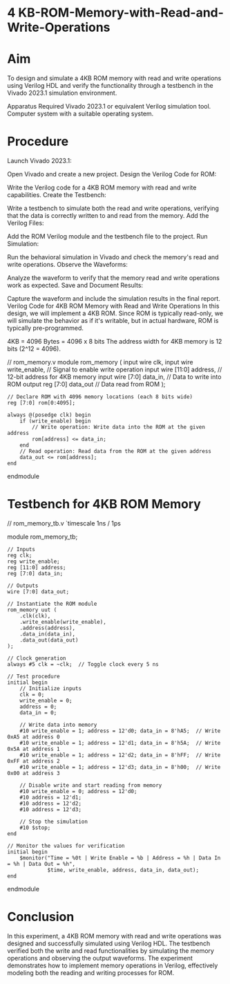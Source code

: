 # 4 KB-ROM-Memory-with-Read-and-Write-Operations
# Aim
To design and simulate a 4KB ROM memory with read and write operations using Verilog HDL and verify the functionality through a testbench in the Vivado 2023.1 simulation environment.

Apparatus Required
Vivado 2023.1 or equivalent Verilog simulation tool.
Computer system with a suitable operating system.
# Procedure
Launch Vivado 2023.1:

Open Vivado and create a new project.
Design the Verilog Code for ROM:

Write the Verilog code for a 4KB ROM memory with read and write capabilities.
Create the Testbench:

Write a testbench to simulate both the read and write operations, verifying that the data is correctly written to and read from the memory.
Add the Verilog Files:

Add the ROM Verilog module and the testbench file to the project.
Run Simulation:

Run the behavioral simulation in Vivado and check the memory's read and write operations.
Observe the Waveforms:

Analyze the waveform to verify that the memory read and write operations work as expected.
Save and Document Results:

Capture the waveform and include the simulation results in the final report.
Verilog Code for 4KB ROM Memory with Read and Write Operations
In this design, we will implement a 4KB ROM. Since ROM is typically read-only, we will simulate the behavior as if it's writable, but in actual hardware, ROM is typically pre-programmed.

4KB = 4096 Bytes = 4096 x 8 bits
The address width for 4KB memory is 12 bits (2^12 = 4096).


// rom_memory.v
module rom_memory (
    input wire clk,
    input wire write_enable,   // Signal to enable write operation
    input wire [11:0] address, // 12-bit address for 4KB memory
    input wire [7:0] data_in,  // Data to write into ROM
    output reg [7:0] data_out  // Data read from ROM
);

    // Declare ROM with 4096 memory locations (each 8 bits wide)
    reg [7:0] rom[0:4095];

    always @(posedge clk) begin
        if (write_enable) begin
            // Write operation: Write data into the ROM at the given address
            rom[address] <= data_in;
        end
        // Read operation: Read data from the ROM at the given address
        data_out <= rom[address];
    end
endmodule


# Testbench for 4KB ROM Memory

// rom_memory_tb.v
`timescale 1ns / 1ps

module rom_memory_tb;

    // Inputs
    reg clk;
    reg write_enable;
    reg [11:0] address;
    reg [7:0] data_in;

    // Outputs
    wire [7:0] data_out;

    // Instantiate the ROM module
    rom_memory uut (
        .clk(clk),
        .write_enable(write_enable),
        .address(address),
        .data_in(data_in),
        .data_out(data_out)
    );

    // Clock generation
    always #5 clk = ~clk;  // Toggle clock every 5 ns

    // Test procedure
    initial begin
        // Initialize inputs
        clk = 0;
        write_enable = 0;
        address = 0;
        data_in = 0;

        // Write data into memory
        #10 write_enable = 1; address = 12'd0; data_in = 8'hA5;  // Write 0xA5 at address 0
        #10 write_enable = 1; address = 12'd1; data_in = 8'h5A;  // Write 0x5A at address 1
        #10 write_enable = 1; address = 12'd2; data_in = 8'hFF;  // Write 0xFF at address 2
        #10 write_enable = 1; address = 12'd3; data_in = 8'h00;  // Write 0x00 at address 3

        // Disable write and start reading from memory
        #10 write_enable = 0; address = 12'd0;
        #10 address = 12'd1;
        #10 address = 12'd2;
        #10 address = 12'd3;

        // Stop the simulation
        #10 $stop;
    end

    // Monitor the values for verification
    initial begin
        $monitor("Time = %0t | Write Enable = %b | Address = %h | Data In = %h | Data Out = %h", 
                 $time, write_enable, address, data_in, data_out);
    end

endmodule


# Conclusion
In this experiment, a 4KB ROM memory with read and write operations was designed and successfully simulated using Verilog HDL. The testbench verified both the write and read functionalities by simulating the memory operations and observing the output waveforms. The experiment demonstrates how to implement memory operations in Verilog, effectively modeling both the reading and writing processes for ROM.
